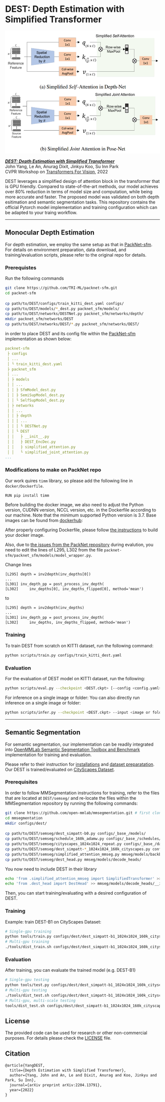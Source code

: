 # DEST: Depth Estimation with Simplified Transformer

<!-- ![image](resources/image.png) -->
<div align="center">
  <img src="./resources/attentions.png" height="400">
</div>

***[DEST: Depth Estimation with Simplified Transformer](https://arxiv.org/abs/2204.13791)***<br />
John Yang, Le An, Anurag Dixit, Jinkyu Koo, Su Inn Park  
CVPR Workshop on [Transformers For Vision](https://sites.google.com/view/t4v-cvpr22), 2022

DEST leverages a simplified design of attention block in the transformer that is GPU friendly. Compared to state-of-the-art methods, our model achieves over 80% reduction in terms of model size and computation, while being more accurate and faster. The proposed model was validated on both depth esitimation and semantic segmentation tasks. This repository contains the official Pytorch model implementation and training configuration which can be adapted to your traing workflow. 

<hr>

## Monocular Depth Estimation
For depth estimation, we employ the same setup as that in [PackNet-sfm](https://github.com/TRI-ML/packnet-sfm). For details on environment preparation, data download, and training/evaluation scripts, please refer to the original repo for details. 

### Prerequistes

Run the following commands

```bash
git clone https://github.com/TRI-ML/packnet-sfm.git
cd packnet-sfm

cp path/to/DEST/configs/train_kitti_dest.yaml configs/
cp path/to/DEST/models/*_dest.py packnet_sfm/models/
cp path/to/DEST/networks/DESTNet.py packnet_sfm/networks/depth/
mkdir packnet_sfm/networks/DEST
cp path/to/DEST/networks/DEST/*.py packnet_sfm/networks/DEST/
```

in order to place DEST and its config file within the [PackNet-sfm](https://github.com/TRI-ML/packnet-sfm) implementation as shown below:

```yaml
packnet-sfm
 ├ configs
 │ ...
 │ └ train_kitti_dest.yaml
 ├ packnet_sfm
 │ ...
 │ ├ models
 │ │ ...
 │ │ ├ SfmModel_dest.py
 │ │ ├ SemiSupModel_dest.py
 │ │ └ SelfSupModel_dest.py
 │ ├ networks
 │ │ ...
 │ │ ├ depth
 │ │ │ ...
 │ │ │ └ DESTNet.py
 │ │ └ DEST
 │ │   ├ __init__.py
 │ │   ├ DEST_EncDec.py
 │ │   ├ simplified_attention.py
 │ │   └ simplified_joint_attention.py
...
```

### Modifications to make on PackNet repo
Our work quires ```timm``` library, so please add the following line in `docker/Dockerfile`.

```bash
RUN pip install timm
```

Before building the docker image, we also need to adjust the Python version, CUDNN version, NCCL version, etc. in the Dockerfile according to our machine. Note that the minimum supported Python version is 3.7. Base images can be found from [dockerhub](https://hub.docker.com/r/nvidia/cuda/tags?page=1&ordering=last_updated): 

After properly configuring Dockerfile, please follow [the instructions](https://github.com/TRI-ML/packnet-sfm#install) to build your docker image.

Also, due to [the issues from the PackNet repository](https://github.com/TRI-ML/packnet-sfm/issues/107) during evalution, 
you need to edit the lines of L295, L302 from the file `packnet-sfm/packnet_sfm/models/model_wrapper.py`.

Change lines
```
[L295] depth = inv2depth(inv_depths[0])
...
[L301] inv_depth_pp = post_process_inv_depth(
[L302]     inv_depths[0], inv_depths_flipped[0], method='mean')
```
to
```
[L295] depth = inv2depth(inv_depths)
...
[L301] inv_depth_pp = post_process_inv_depth(
[L302]     inv_depths, inv_depths_flipped, method='mean')
```


### Training

To train DEST from scratch on KITTI dataset, run the following command:
```bash
python scripts/train.py configs/train_kitti_dest.yaml
```

### Evaluation
For the evaluation of DEST model on KITTI dataset, run the following:

```bash
python scripts/eval.py --checkpoint <DEST.ckpt> [--config <config.yaml>]
```

For inference on a single image or folder:
You can also directly run inference on a single image or folder:

```bash
python scripts/infer.py --checkpoint <DEST.ckpt> --input <image or folder> --output <image or folder> [--image_shape <input shape (h,w)>]
```

<hr>

## Semantic Segmentation
For semantic segmentation, our implementation can be readily integrated into [OpenMMLab Semantic Segmentation Toolbox and Benchmark](https://github.com/open-mmlab/mmsegmentation) implementation for training and evaluation. 

Please refer to their instruction for [installations](https://github.com/open-mmlab/mmsegmentation/blob/master/docs/en/get_started.md#installation) and [dataset preparatation](https://github.com/open-mmlab/mmsegmentation/blob/master/docs/en/dataset_prepare.md#prepare-datasets).
Our DEST is trained/evaluated on [CityScapes Dataset](https://www.cityscapes-dataset.com/login/). 

### Prerequisites
In order to follow MMSegmentation instructions for training,  refer to the files that are located at ```DEST/semseg/``` and
re-locate the files within the MMSegmentation repository by running the following commands:
```bash
git clone https://github.com/open-mmlab/mmsegmentation.git # first clone the MMSegmentation env
cd mmsegmentation
mkdir configs/dest/

cp path/to/DEST/semseg/dest_simpatt-b0.py configs/_base_/models/
cp path/to/DEST/semseg/schedule_160k_adamw.py configs/_base_/schedules/
cp path/to/DEST/semseg/cityscapes_1024x1024_repeat.py configs/_base_/datasets/
cp path/to/DEST/semseg/dest_simpatt-*_1024x1024_160k_cityscapes.py configs/dest/
cp path/to/DEST/semseg/simplified_attention_mmseg.py mmseg/models/backbones/
cp path/to/DEST/semseg/dest_head.py mmseg/models/decode_heads/
```

You now need to include DEST in their library
```bash
echo 'from .simplified_attention_mmseg import SimplifiedTransformer' >> mmseg/models/backbones/__init__.py
echo 'from .dest_head import DestHead' >> mmseg/models/decode_heads/__init__.py
```

Then, you can start training/evaluating with a desired configuration of DEST.

### Training
Example: train DEST-B1 on CityScapes Dataset:

```bash
# Single-gpu training
python tools/train.py configs/dest/dest_simpatt-b1_1024x1024_160k_cityscapes.py
# Multi-gpu training
./tools/dist_train.sh configs/dest/dest_simpatt-b1_1024x1024_160k_cityscapes.py <GPU_NUM>
```

### Evaluation
After training, you can evaluate the trained model (e.g. DEST-B1)

```bash
# Single-gpu testing
python tools/test.py configs/dest/dest_simpatt-b1_1024x1024_160k_cityscapes.py /path/to/checkpoint_file
# Multi-gpu testing
./tools/dist_test.sh configs/dest/dest_simpatt-b1_1024x1024_160k_cityscapes.py /path/to/checkpoint_file <GPU_NUM>
# Multi-gpu, multi-scale testing
tools/dist_test.sh configs/dest/dest_simpatt-b1_1024x1024_160k_cityscapes.py /path/to/checkpoint_file <GPU_NUM> --aug-test
```


## License
The provided code can be used for research or other non-commercial purposes. For details please check the [LICENSE](LICENSE) file.

## Citation
```
@article{YangDEST,
  title={Depth Estimation with Simplified Transformer},
  author={Yang, John and An, Le and Dixit, Anurag and Koo, Jinkyu and Park, Su Inn},
  journal={arXiv preprint arXiv:2204.13791},
  year={2022}
}
```
